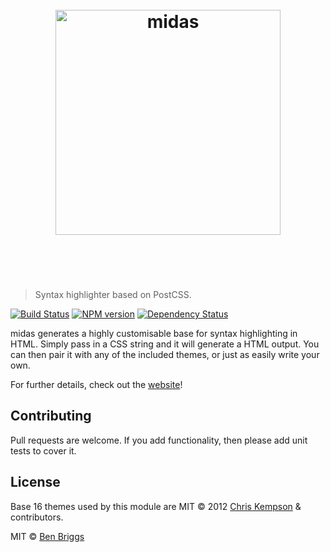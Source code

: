 <h1 align="center">
    <br>
    <img width="360" src="https://rawgit.com/ben-eb/midas/master/media/logo.svg" alt="midas">
    <br>
    <br>
    <br>
</h1>

> Syntax highlighter based on PostCSS.

[![Build Status](https://travis-ci.org/ben-eb/midas.svg?branch=master)][ci] [![NPM version](https://badge.fury.io/js/midas.svg)][npm] [![Dependency Status](https://gemnasium.com/ben-eb/midas.svg)][deps]

midas generates a highly customisable base for syntax highlighting in HTML.
Simply pass in a CSS string and it will generate a HTML output. You can then
pair it with any of the included themes, or just as easily write your own.

For further details, check out the [website](http://midasjs.com)!

## Contributing

Pull requests are welcome. If you add functionality, then please add unit tests
to cover it.

## License

Base 16 themes used by this module are MIT © 2012 [Chris Kempson][ck]
& contributors.

MIT © [Ben Briggs](http://beneb.info)

[base16]:  https://github.com/chriskempson/base16
[ck]:      http://chriskempson.com/
[ci]:      https://travis-ci.org/ben-eb/midas
[deps]:    https://gemnasium.com/ben-eb/midas
[npm]:     http://badge.fury.io/js/midas
